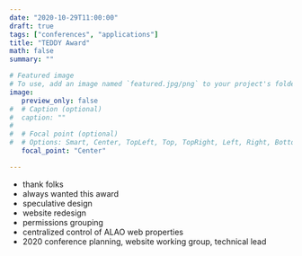```yaml
---
date: "2020-10-29T11:00:00"
draft: true
tags: ["conferences", "applications"]
title: "TEDDY Award"
math: false
summary: ""

# Featured image
# To use, add an image named `featured.jpg/png` to your project's folder.
image:
   preview_only: false
#  # Caption (optional)
#  caption: ""
#
#  # Focal point (optional)
#  # Options: Smart, Center, TopLeft, Top, TopRight, Left, Right, BottomLeft, #Bottom, BottomRight
   focal_point: "Center"

---
```


- thank folks
- always wanted this award
- speculative design
- website redesign
- permissions grouping
- centralized control of ALAO web properties
- 2020 conference planning, website working group, technical lead


